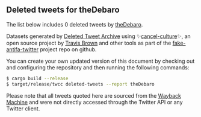 ## Deleted tweets for theDebaro

The list below includes 0 deleted tweets by
[theDebaro](https://twitter.com/theDebaro).



Datasets generated by [Deleted Tweet Archive](https://twitter.com/deletedtweet161) using ✨[cancel-culture](https://github.com/travisbrown/cancel-culture)✨, an open source project by 
[Travis Brown](https://twitter.com/travisbrown) and other tools as part of the 
[fake-antifa-twitter](https://github.com/antifacheck161/fake-antifa-twitter) project repo on github.

You can create your own updated version of this document by checking out and configuring the
repository and then running the following commands:

```bash
$ cargo build --release
$ target/release/twcc deleted-tweets --report theDebaro
```

Please note that all tweets quoted here are sourced from the
[Wayback Machine](https://web.archive.org) and were not directly accessed through the Twitter API or
any Twitter client.

